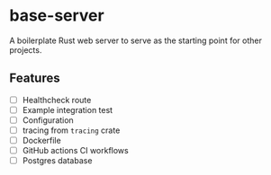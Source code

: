 # base-server

A boilerplate Rust web server to serve as the starting point for other projects.

## Features

- [ ] Healthcheck route
- [ ] Example integration test
- [ ] Configuration
- [ ] tracing from `tracing` crate
- [ ] Dockerfile
- [ ] GitHub actions CI workflows
- [ ] Postgres database
